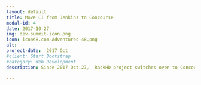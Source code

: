 ```yaml
---
layout: default
title: Move CI from Jenkins to Concourse
modal-id: 4
date: 2017-10-27
img: dev-summit-icon.png
icon: icons8.com-Adventures-48.png
alt: 
project-date:  2017 Oct
#client: Start Bootstrap
#category: Web Development
description: Since 2017 Oct.27,  RackHD project switches over to Concourse based pipelines for Pull Request quality gate testing and continuous delivery.<br/> When a PR is created, a RackHD Committer will first need to set the “run-test” label on the PR to allow the PR Quality Gate test runs.  A RackHD Committer will then need to review the PR.  Once the PR passes both the code review and the PR Quality gate tests, a RackHD Committer can then merge the PR to master. <br/> Once the PR has been merged to master the POST Merge Test will run.  Once the Post Merge Test passes, the new docker,  debian images will be posted to DockerHub and Bintray.<br/> For dependent PRs, “depends on: <PR Link>” needs to be included in the comments for each dependency on a new line. A link to the PR status will be posted to the PR status in github with details and log information. <a href="http://rackhd.readthedocs.io/en/latest/devguide/contributing.html#quality-gates-for-the-pull-requests"></a> is  updated to reflect these changes.<br/> At the same time, OVA/Vagrant packages release have be deprecated, but scripts are provided to help community to build images .

---
```

